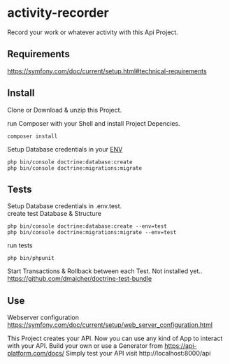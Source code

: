 # activity-recorder
Record your work or whatever activity with this Api Project.

## Requirements
https://symfony.com/doc/current/setup.html#technical-requirements

## Install
Clone or Download & unzip this Project. 

run Composer with your Shell and install Project Depencies.
```
composer install
```
Setup Database credentials in your [ENV](https://symfony.com/doc/current/configuration.html#configuration-environments)
````
php bin/console doctrine:database:create 
php bin/console doctrine:migrations:migrate 
````

## Tests
Setup Database credentials in .env.test.  
create test Database & Structure
````
php bin/console doctrine:database:create --env=test
php bin/console doctrine:migrations:migrate --env=test
````
run tests 
````
php bin/phpunit
````

Start Transactions & Rollback between each Test. Not installed yet.. 
https://github.com/dmaicher/doctrine-test-bundle

## Use

Webserver configuration https://symfony.com/doc/current/setup/web_server_configuration.html

This Project creates your API. Now you can use any kind of App to interact with your API. 
Build your own or use a Generator from https://api-platform.com/docs/
Simply test your API visit http://localhost:8000/api
